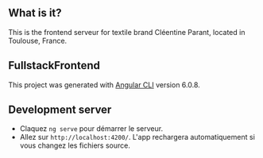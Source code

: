 ## What is it?
This is the frontend serveur for textile brand Cléentine Parant, located in Toulouse, France.

## FullstackFrontend

This project was generated with [Angular CLI](https://github.com/angular/angular-cli) version 6.0.8.

## Development server

- Claquez `ng serve` pour démarrer le serveur. 
- Allez sur  `http://localhost:4200/`. L'app rechargera automatiquement si vous changez les fichiers source.
